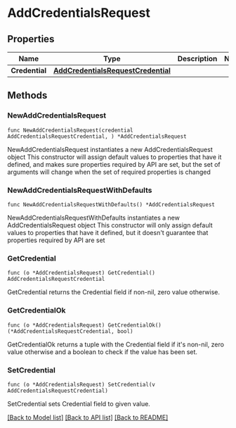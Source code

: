 # AddCredentialsRequest

## Properties

Name | Type | Description | Notes
------------ | ------------- | ------------- | -------------
**Credential** | [**AddCredentialsRequestCredential**](AddCredentialsRequestCredential.md) |  | 

## Methods

### NewAddCredentialsRequest

`func NewAddCredentialsRequest(credential AddCredentialsRequestCredential, ) *AddCredentialsRequest`

NewAddCredentialsRequest instantiates a new AddCredentialsRequest object
This constructor will assign default values to properties that have it defined,
and makes sure properties required by API are set, but the set of arguments
will change when the set of required properties is changed

### NewAddCredentialsRequestWithDefaults

`func NewAddCredentialsRequestWithDefaults() *AddCredentialsRequest`

NewAddCredentialsRequestWithDefaults instantiates a new AddCredentialsRequest object
This constructor will only assign default values to properties that have it defined,
but it doesn't guarantee that properties required by API are set

### GetCredential

`func (o *AddCredentialsRequest) GetCredential() AddCredentialsRequestCredential`

GetCredential returns the Credential field if non-nil, zero value otherwise.

### GetCredentialOk

`func (o *AddCredentialsRequest) GetCredentialOk() (*AddCredentialsRequestCredential, bool)`

GetCredentialOk returns a tuple with the Credential field if it's non-nil, zero value otherwise
and a boolean to check if the value has been set.

### SetCredential

`func (o *AddCredentialsRequest) SetCredential(v AddCredentialsRequestCredential)`

SetCredential sets Credential field to given value.



[[Back to Model list]](../README.md#documentation-for-models) [[Back to API list]](../README.md#documentation-for-api-endpoints) [[Back to README]](../README.md)


